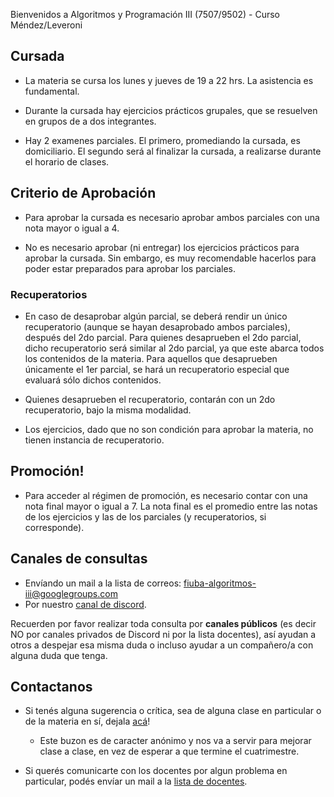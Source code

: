 Bienvenidos a Algoritmos y Programación III (7507/9502) - Curso Méndez/Leveroni

## Cursada

- La materia se cursa los lunes y jueves de 19 a 22 hrs. La asistencia es fundamental.

- Durante la cursada hay ejercicios prácticos grupales, que se resuelven en grupos de a dos integrantes.

- Hay 2 examenes parciales. El primero, promediando la cursada, es domiciliario. El segundo será al finalizar la cursada, a realizarse durante el horario de clases.

## Criterio de Aprobación

- Para aprobar la cursada es necesario aprobar ambos parciales con una nota mayor o igual a 4.

- No es necesario aprobar (ni entregar) los ejercicios prácticos para aprobar la cursada. Sin embargo, es muy recomendable hacerlos para poder estar preparados para aprobar los parciales.

### Recuperatorios

- En caso de desaprobar algún parcial, se deberá rendir un único recuperatorio (aunque se hayan desaprobado ambos parciales), después del 2do parcial. Para quienes desaprueben el 2do parcial, dicho recuperatorio será similar al 2do parcial, ya que este abarca todos los contenidos de la materia. Para aquellos que desaprueben únicamente el 1er parcial, se hará un recuperatorio especial que evaluará sólo dichos contenidos.

- Quienes desaprueben el recuperatorio, contarán con un 2do recuperatorio, bajo la misma modalidad.

- Los ejercicios, dado que no son condición para aprobar la materia, no tienen instancia de recuperatorio.

## Promoción!

- Para acceder al régimen de promoción, es necesario contar con una nota final mayor o igual a 7. La nota final es el promedio entre las notas de los ejercicios y las de los parciales (y recuperatorios, si corresponde).

## Canales de consultas

- Envíando un mail a la lista de correos: fiuba-algoritmos-iii@googlegroups.com
- Por nuestro [canal de discord](https://discord.gg/yPdNkej).

Recuerden por favor realizar toda consulta por **canales públicos** (es decir NO por canales privados de Discord ni por la lista docentes), así ayudan a otros a despejar esa misma duda o incluso ayudar a un compañero/a con alguna duda que tenga.

## Contactanos

- Si tenés alguna sugerencia o crítica, sea de alguna clase en particular o de la materia en sí, dejala [acá](https://docs.google.com/forms/d/e/1FAIpQLSdfa9f5q23QazC-zkxXHYshgatAEtOyZL27cRoml8zHbJw1YQ/viewform)!

  - Este buzon es de caracter anónimo y nos va a servir para mejorar clase a clase, en vez de esperar a que termine el cuatrimestre.

- Si querés comunicarte con los docentes por algun problema en particular, podés envíar un mail a la [lista de docentes](fiuba-algoritmos-iii-doc@googlegroups.com).
